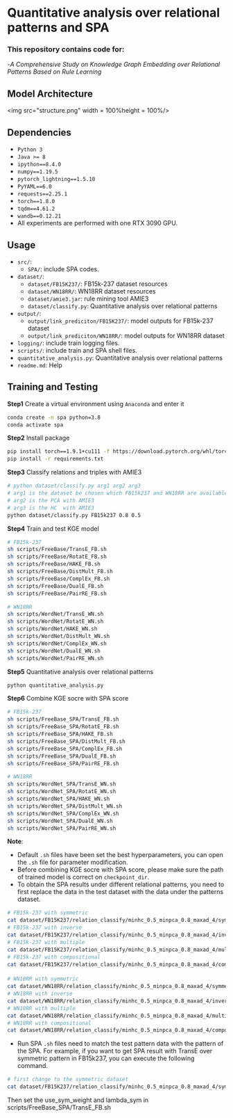 # Quantitative analysis over relational patterns and SPA
### This repository contains code for:
-*A Comprehensive Study on Knowledge Graph Embedding over Relational Patterns Based on Rule Learning*

## Model Architecture
<img src="structure.png" width = 100%height = 100%/>
<!-- ![Image](https://github.com/zhouxiaolun0716/Analysis-relational-patterns-and-SPA/blob/main/structure.png) -->



## Dependencies

- ```Python 3```
- ```Java >= 8```
- ```ipython==8.4.0```
- ```numpy==1.19.5```
- ```pytorch_lightning==1.5.10```
- ```PyYAML==6.0```
- ```requests==2.25.1```
- ```torch==1.8.0```
- ```tqdm==4.61.2```
- ```wandb==0.12.21```
- All experiments are performed with one RTX 3090 GPU.

## Usage
- `src/`:
    - `SPA/`: include SPA codes.
- `dataset/`: 
    - `dataset/FB15K237/`: FB15k-237 dataset resources
    - `dataset/WN18RR/`: WN18RR dataset resources
    - `dataset/amie3.jar`: rule mining tool AMIE3
    - `dataset/classify.py`: Quantitative analysis over relational patterns
- `output/`: 
    - `output/link_prediciton/FB15K237/`: model outputs for FB15k-237 dataset
    - `output/link_prediciton/WN18RR/`: model outputs for WN18RR dataset
- `logging/`: include train logging files.
- `scripts/`: include train and SPA shell files.
- `quantitative_analysis.py`: Quantitative analysis over relational patterns 
- `readme.md`: Help

## Training and Testing

**Step1** Create a virtual environment using ```Anaconda``` and enter it
```bash
conda create -n spa python=3.8
conda activate spa
```

**Step2** Install package
```bash
pip install torch==1.9.1+cu111 -f https://download.pytorch.org/whl/torch_stable.html
pip install -r requirements.txt

```

**Step3** Classify relations and triples with AMIE3
```bash
# python dataset/classify.py arg1 arg2 arg3
# arg1 is the dataset be chosen which FB15k237 and WN18RR are available
# arg2 is the PCA with AMIE3
# arg3 is the HC  with AMIE3
python dataset/classify.py FB15k237 0.8 0.5

```

**Step4** Train and test KGE model
```bash
# FB15k-237
sh scripts/FreeBase/TransE_FB.sh
sh scripts/FreeBase/RotatE_FB.sh
sh scripts/FreeBase/HAKE_FB.sh
sh scripts/FreeBase/DistMult_FB.sh
sh scripts/FreeBase/ComplEx_FB.sh
sh scripts/FreeBase/DualE_FB.sh
sh scripts/FreeBase/PairRE_FB.sh
```

```bash
# WN18RR
sh scripts/WordNet/TransE_WN.sh
sh scripts/WordNet/RotatE_WN.sh
sh scripts/WordNet/HAKE_WN.sh
sh scripts/WordNet/DistMult_WN.sh
sh scripts/WordNet/ComplEx_WN.sh
sh scripts/WordNet/DualE_WN.sh
sh scripts/WordNet/PairRE_WN.sh
```

**Step5** Quantitative analysis over relational patterns
```bash
python quantitative_analysis.py
```

**Step6** Combine KGE socre with SPA score
```bash
# FB15k-237
sh scripts/FreeBase_SPA/TransE_FB.sh
sh scripts/FreeBase_SPA/RotatE_FB.sh
sh scripts/FreeBase_SPA/HAKE_FB.sh
sh scripts/FreeBase_SPA/DistMult_FB.sh
sh scripts/FreeBase_SPA/ComplEx_FB.sh
sh scripts/FreeBase_SPA/DualE_FB.sh
sh scripts/FreeBase_SPA/PairRE_FB.sh
```

```bash
# WN18RR
sh scripts/WordNet_SPA/TransE_WN.sh
sh scripts/WordNet_SPA/RotatE_WN.sh
sh scripts/WordNet_SPA/HAKE_WN.sh
sh scripts/WordNet_SPA/DistMult_WN.sh
sh scripts/WordNet_SPA/ComplEx_WN.sh
sh scripts/WordNet_SPA/DualE_WN.sh
sh scripts/WordNet_SPA/PairRE_WN.sh
```

**Note**: 
- Default `.sh` files have been set the best hyperparameters, you can open the `.sh` file for parameter</a> modification.
- Before combining KGE socre with SPA score, please make sure the path of trained model is correct on `checkpoint_dir`.
- To obtain the SPA results under different relational patterns, you need to first replace the data in the test dataset with the data under the patterns dataset.
```bash
# FB15k-237 with symmetric 
cat dataset/FB15K237/relation_classify/minhc_0.5_minpca_0.8_maxad_4/symmetric/num_constrain_0.txt > dataset/FB15K237/test.txt
# FB15k-237 with inverse 
cat dataset/FB15K237/relation_classify/minhc_0.5_minpca_0.8_maxad_4/inverse/num_constrain_0.txt > dataset/FB15K237/test.txt
# FB15k-237 with multiple 
cat dataset/FB15K237/relation_classify/minhc_0.5_minpca_0.8_maxad_4/multiple/num_constrain_0.txt > dataset/FB15K237/test.txt
# FB15k-237 with compositional 
cat dataset/FB15K237/relation_classify/minhc_0.5_minpca_0.8_maxad_4/compose2/num_constrain_0.txt > dataset/FB15K237/test.txt

# WN18RR with symmetric 
cat dataset/WN18RR/relation_classify/minhc_0.5_minpca_0.8_maxad_4/symmetric/num_constrain_0.txt > dataset/WN18RR/test.txt
# WN18RR with inverse 
cat dataset/WN18RR/relation_classify/minhc_0.5_minpca_0.8_maxad_4/inverse/num_constrain_0.txt > dataset/WN18RR/test.txt
# WN18RR with multiple 
cat dataset/WN18RR/relation_classify/minhc_0.5_minpca_0.8_maxad_4/multiple/num_constrain_0.txt > dataset/WN18RR/test.txt
# WN18RR with compositional 
cat dataset/WN18RR/relation_classify/minhc_0.5_minpca_0.8_maxad_4/compose2/num_constrain_0.txt > dataset/WN18RR/test.txt
```
- Run SPA  `.sh` files need to match the test pattern data with the pattern of the SPA. For example, if you want to get SPA result with TransE over symmetric pattern in FB15k237, you can execute the following command.
```bash
# first change to the symmetric dataset
cat dataset/FB15K237/relation_classify/minhc_0.5_minpca_0.8_maxad_4/symmetric/num_constrain_0.txt > dataset/FB15K237/test.txt
```
Then set the use_sym_weight and lambda_sym in scripts/FreeBase_SPA/TransE_FB.sh
